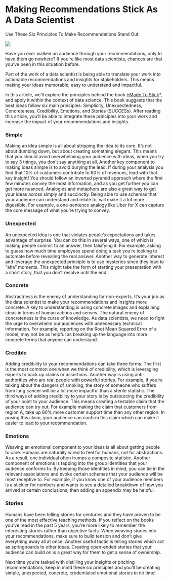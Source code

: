 
# Making Recommendations Stick As A Data Scientist

Use These Six Principles To Make Recommendations Stand Out

![](https://cdn-images-1.medium.com/max/2000/1*uSYLH1oZk8VjrV27_L6vhQ.png)

Have you ever walked an audience through your recommendations, only to have them go nowhere? If you’re like most data scientists, chances are that you’ve been in this situation before.

Part of the work of a data scientist is being able to translate your work into actionable recommendations and insights for stakeholders. This means making your ideas memorable, easy to understand and impactful.

In this article, we’ll explore the principles behind the book [*Made To Stick](https://www.amazon.com/Made-Stick-Ideas-Survive-Others-ebook/dp/B000N2HCKQ)*, and apply it within the context of data science. This book suggests that the best ideas follow six main principles: Simplicity, Unexpectedness, Concreteness, Credibility, Emotions, and Stories (SUCCESs). After reading this article, you’ll be able to integrate these principles into your work and increase the impact of your recommendations and insights.

### **Simple**

Making an idea simple is all about stripping the idea to its core. It’s not about dumbing down, but about creating something elegant. This means that you should avoid overwhelming your audience with ideas, when you try to say 3 things, you don’t say anything at all. Another key component to making ideas simple is to avoid burying the lead. If during your analysis you find that 10% of customers contribute to 80% of revenues, lead with that key insight! You should follow an inverted pyramid approach where the first few minutes convey the most information, and as you get further you can get more nuanced. Analogies and metaphors are also a great way to get your ideas across simply and succinctly. Being able to use schemas that your audience can understand and relate to, will make it a lot more digestible. For example, a one-sentence analogy like Uber for X can capture the core message of what you’re trying to convey.

### **Unexpected**

An unexpected idea is one that violates people’s expectations and takes advantage of surprise. You can do this in several ways, one of which is making people commit to an answer, then falsifying it. For example, asking to guess how much time employees spend doing a task you’re looking to automate before revealing the real answer. Another way to generate interest and leverage the unexpected principle is to use mysteries since they lead to “aha” moments. This might take the form of starting your presentation with a short story, that you don’t resolve until the end.

### **Concrete**

Abstractness is the enemy of understanding for non-experts. It’s your job as the data scientist to make your recommendations and insights more concrete. A key to understanding is using concrete images and explaining ideas in terms of human actions and senses. The natural enemy of concreteness is the curse of knowledge. As data scientists, we need to fight the urge to overwhelm our audiences with unnecessary technical information. For example, reporting on the Root Mean Squared Error of a model, may not be as helpful as breaking up the language into more concrete terms that anyone can understand.

### **Credible**

Adding credibility to your recommendations can take three forms. The first is the most common one when we think of credibility, which is leveraging experts to back up claims or assertions. Another way is using anti-authorities who are real people with powerful stories. For example, if you’re talking about the dangers of smoking, the story of someone who suffers from lung cancer will be a lot more impactful than a sterile statistic. The third ways of adding credibility to your story is by outsourcing the credibility of your point to your audience. This means creating a testable claim that the audience can try out. For example making the claim that customers from region A, take up 80% more customer support time than any other region. In posing this claim, your audience can confirm this claim which can make it easier to lead to your recommendation.

### **Emotions**

Weaving an emotional component to your ideas is all about getting people to care. Humans are naturally wired to feel for humans, not for abstractions. As a result, one individual often trumps a composite statistic. Another component of emotions is tapping into the group identities that your audience conforms to. By keeping those identities in mind, you can tie in the relevant associations and evoke certain schemas that your audience will be most receptive to. For example, if you know one of your audience members is a stickler for numbers and wants to see a detailed breakdown of how you arrived at certain conclusions, then adding an appendix may be helpful.

### **Stories**

Humans have been telling stories for centuries and they have proven to be one of the most effective teaching methods. If you reflect on the books you’ve read in the past 5 years, you’re more likely to remember the interesting stories rather than objective facts. When weaving stories into your recommendations, make sure to build tension and don’t give everything away all at once. Another useful tactic is telling stories which act as springboards to other ideas. Creating open-ended stories that your audience can build on is a great way for them to get a sense of ownership.

Next time you’re tasked with distilling your insights or pitching recommendations, keep in mind these six principles and you’ll be creating simple, unexpected, concrete, credentialed emotional stories in no time!
